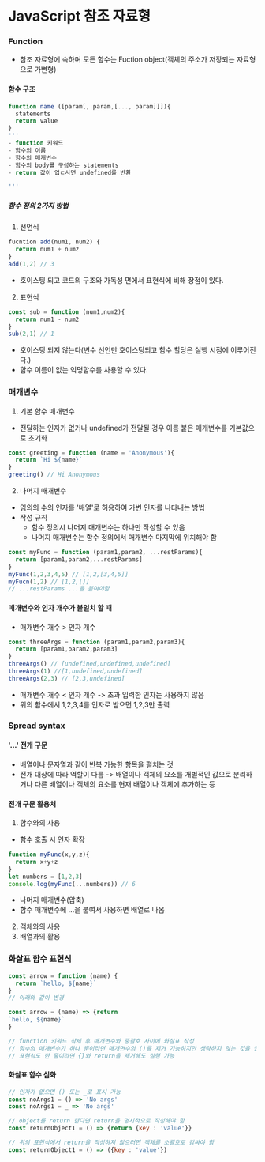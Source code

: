 # JavaScript 참조 자료형

### Function 
- 참조 자료형에 속하며 모든 함수는 Fuction object(객체의 주소가 저장되는 자료형으로 가변형)

#### 함수 구조 
```js
function name ([param[, param,[..., param]]]){
  statements
  return value
}
'''
- function 키워드 
- 함수의 이름
- 함수의 매개변수
- 함수의 body를 구성하는 statements
- return 값이 업ㄷ사면 undefined를 반환

'''
```

##### 함수 정의 2가지 방법
1. 선언식
```js
fucntion add(num1, num2) {
  return num1 + num2
}
add(1,2) // 3
```
- 호이스팅 되고 코드의 구조와 가독성 면에서 표현식에 비해 장점이 있다.
2. 표현식
```js
const sub = function (num1,num2){
  return num1 - num2
}
sub(2,1) // 1
```

- 호이스팅 되지 않는다(변수 선언만 호이스팅되고 함수 할당은 실행 시점에 이루어진다.)
- 함수 이름이 없는 익명함수를 사용할 수 있다.


### 매개변수

1. 기본 함수 매개변수

- 전달하는 인자가 없거나 undefined가 전달될 경우 이름 붙은 매개변수를 기본값으로 초기화
```js
const greeting = function (name = 'Anonymous'){
  return `Hi ${name}`
}
greeting() // Hi Anonymous
```
2. 나머지 매개변수

- 임의의 수의 인자를 '배열'로 허용하여 가변 인자를 나타내는 방법
- 작성 규칙
  - 함수 정의시 나머지 매개변수는 하나만 작성할 수 있음
  - 나머지 매개변수는 함수 정의에서 매개변수 마지막에 위치해야 함

``` js
const myFunc = function (param1,param2, ...restParams){
  return [param1,param2,...restParams]
}
myFunc(1,2,3,4,5) // [1,2,[3,4,5]]
myFucn(1,2) // [1,2,[]]
// ...restParams ...을 붙여야함
```

#### 매개변수와 인자 개수가 불일치 할 때
- 매개변수 개수 > 인자 개수
```js
const threeArgs = function (param1,param2,param3){
  return [param1,param2,param3]
}
threeArgs() // [undefined,undefined,undefined]
threeArgs(1) //[1,undefined,undefined]
threeArgs(2,3) // [2,3,undefined]
```

- 매개변수 개수 < 인자 개수
-> 초과 입력한 인자는 사용하지 않음
- 위의 함수에서 1,2,3,4를 인자로 받으면 1,2,3만 출력



### Spread syntax

#### '...' 전개 구문

- 배열이나 문자열과 같이 반복 가능한 항목을 펼치는 것
- 전개 대상에 따라 역할이 다름
 -> 배열이나 객체의 요소를 개별적인 값으로 분리하거나 다른 배열이나 객체의 요소를 현재 배열이나 객체에 추가하는 등

#### 전개 구문 활용처

1. 함수와의 사용
- 함수 호출 시 인자 확장
```js
function myFunc(x,y,z){
  return x+y+z
}
let numbers = [1,2,3]
console.log(myFunc(...numbers)) // 6
```
- 나머지 매개변수(압축)
 - 함수 매개변수에 ...을 붙여서 사용하면 배열로 나옴

2. 객체와의 사용
3. 배열과의 활용


### 화살표 함수 표현식

```js
const arrow = function (name) {
  return `hello, ${name}`
}
// 아래와 같이 변경

const arrow = (name) => {return
`hello, ${name}`
}

// function 키워드 삭제 후 매개변수와 중괄호 사이에 화살표 작성
// 함수의 매개변수가 하나 뿐이라면 매개면수의 ()를 제거 가능하지만 생략하지 않는 것을 권장
// 표현식도 한 줄이라면 {}와 return을 제거해도 실행 가능
```

#### 화살표 함수 심화
```js
// 인자가 없으면 () 또는 _로 표시 가능
const noArgs1 = () => 'No args'
const noArgs1 = _ => 'No args'

// object를 return 한다면 return을 명시적으로 작성해야 함
const returnObject1 = () => {return {key : 'value'}}

// 위의 표현식에서 return을 작성하지 않으러면 객체를 소괄호로 감싸야 함
const returnObject1 = () => ({key : 'value'})
